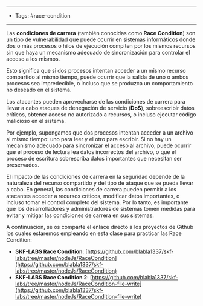 -----------
- Tags: #race-condition
-------------
Las **condiciones de carrera** (también conocidas como **Race Condition**) son un tipo de vulnerabilidad que puede ocurrir en sistemas informáticos donde dos o más procesos o hilos de ejecución compiten por los mismos recursos sin que haya un mecanismo adecuado de sincronización para controlar el acceso a los mismos.

Esto significa que si dos procesos intentan acceder a un mismo recurso compartido al mismo tiempo, puede ocurrir que la salida de uno o ambos procesos sea impredecible, o incluso que se produzca un comportamiento no deseado en el sistema.

Los atacantes pueden aprovecharse de las condiciones de carrera para llevar a cabo ataques de denegación de servicio (**DoS**), sobreescribir datos críticos, obtener acceso no autorizado a recursos, o incluso ejecutar código malicioso en el sistema.

Por ejemplo, supongamos que dos procesos intentan acceder a un archivo al mismo tiempo: uno para leer y el otro para escribir. Si no hay un mecanismo adecuado para sincronizar el acceso al archivo, puede ocurrir que el proceso de lectura lea datos incorrectos del archivo, o que el proceso de escritura sobrescriba datos importantes que necesitan ser preservados.

El impacto de las condiciones de carrera en la seguridad depende de la naturaleza del recurso compartido y del tipo de ataque que se pueda llevar a cabo. En general, las condiciones de carrera pueden permitir a los atacantes acceder a recursos críticos, modificar datos importantes, o incluso tomar el control completo del sistema. Por lo tanto, es importante que los desarrolladores y administradores de sistemas tomen medidas para evitar y mitigar las condiciones de carrera en sus sistemas.

A continuación, se os comparte el enlace directo a los proyectos de Github los cuales estaremos empleando en esta clase para practicar las Race Condition:

-   **SKF-LABS Race Condition**: [https://github.com/blabla1337/skf-labs/tree/master/nodeJs/RaceCondition](https://github.com/blabla1337/skf-labs/tree/master/nodeJs/RaceCondition)
-   **SKF-LABS Race Condition 2**: [https://github.com/blabla1337/skf-labs/tree/master/nodeJs/RaceCondition-file-write](https://github.com/blabla1337/skf-labs/tree/master/nodeJs/RaceCondition-file-write)